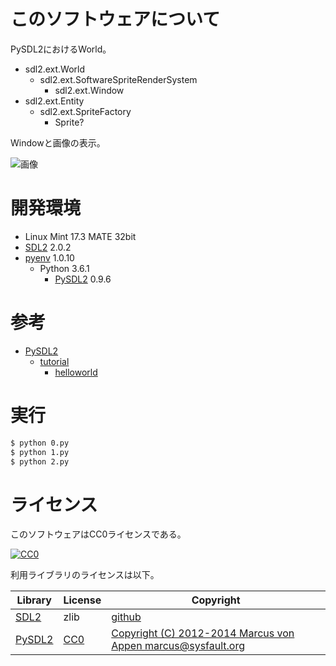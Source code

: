 ﻿# このソフトウェアについて

PySDL2におけるWorld。

* sdl2.ext.World
    * sdl2.ext.SoftwareSpriteRenderSystem
        * sdl2.ext.Window
* sdl2.ext.Entity
    * sdl2.ext.SpriteFactory
        * Sprite?

Windowと画像の表示。

![画像](https://cdn-ak.f.st-hatena.com/images/fotolife/y/ytyaru/20171103/20171103135918.png)

# 開発環境

* Linux Mint 17.3 MATE 32bit
* [SDL2](http://ytyaru.hatenablog.com/entry/2018/12/09/000000) 2.0.2
* [pyenv](https://github.com/pylangstudy/201705/blob/master/27/Python%E5%AD%A6%E7%BF%92%E7%92%B0%E5%A2%83%E3%82%92%E7%94%A8%E6%84%8F%E3%81%99%E3%82%8B.md) 1.0.10
    * Python 3.6.1
        * [PySDL2](http://ytyaru.hatenablog.com/entry/2018/12/10/000000) 0.9.6
        
# 参考

* [PySDL2](https://pysdl2.readthedocs.io/en/rel_0_9_6/)
    * [tutorial](https://pysdl2.readthedocs.io/en/rel_0_9_6/tutorial/index.html)
        * [helloworld](https://pysdl2.readthedocs.io/en/rel_0_9_6/tutorial/helloworld.html)

# 実行

```sh
$ python 0.py
$ python 1.py
$ python 2.py
```

# ライセンス

このソフトウェアはCC0ライセンスである。

[![CC0](http://i.creativecommons.org/p/zero/1.0/88x31.png "CC0")](http://creativecommons.org/publicdomain/zero/1.0/deed.ja)

利用ライブラリのライセンスは以下。

Library|License|Copyright
-------|-------|---------
[SDL2](https://www.libsdl.org/license.php)|zlib|[github](https://github.com/letoram/SDL2/blob/master/debian/copyright)
[PySDL2](https://pysdl2.readthedocs.io/en/rel_0_9_6/)|[CC0](http://pysdl2.readthedocs.io/en/rel_0_9_4/copying.html)|[Copyright (C) 2012-2014 Marcus von Appen  marcus@sysfault.org](http://pysdl2.readthedocs.io/en/rel_0_9_4/copying.html)

